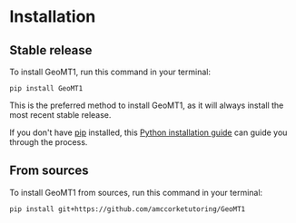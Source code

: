 # Installation

## Stable release

To install GeoMT1, run this command in your terminal:

```
pip install GeoMT1
```

This is the preferred method to install GeoMT1, as it will always install the most recent stable release.

If you don't have [pip](https://pip.pypa.io) installed, this [Python installation guide](http://docs.python-guide.org/en/latest/starting/installation/) can guide you through the process.

## From sources

To install GeoMT1 from sources, run this command in your terminal:

```
pip install git+https://github.com/amccorketutoring/GeoMT1
```

